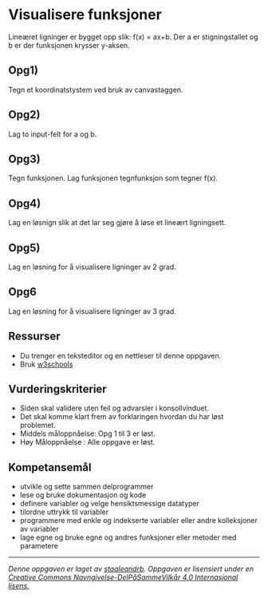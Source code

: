 

Visualisere funksjoner
=============
Lineæret ligninger er bygget opp slik: f(x) = ax+b. 
Der a er stigningstallet og b er der funksjonen krysser y-aksen.

 

Opg1)
--------
Tegn et koordinatstystem ved bruk av canvastaggen.

Opg2)
--------
Lag to input-felt for a og b.

Opg3)
--------
Tegn funksjonen. Lag funksjonen tegnfunksjon som tegner f(x).

Opg4)
--------
Lag en løsnign slik at det lar seg gjøre å løse et lineært ligningsett.

Opg5)
--------
Lag en løsning for å visualisere ligninger av 2 grad.

Opg6
--------
Lag en løsning for å visualisere ligninger av 3 grad.


Ressurser
---------

* Du trenger en teksteditor og en nettleser til denne oppgaven.
* Bruk [w3schools](http://www.w3schools.com/js/)


Vurderingskriterier
-------------------

* Siden skal validere uten feil og advarsler i konsollvinduet.
* Det skal komme klart frem av forklaringen hvordan du har løst problemet.
* Middels måloppnåelse: Opg 1 til 3 er løst.
* Høy Måloppnåelse : Alle oppgave er løst.

Kompetansemål
-------------

* utvikle og sette sammen delprogrammer
* lese og bruke dokumentasjon og kode
* definere variabler og velge hensiktsmessige datatyper
* tilordne uttrykk til variabler
* programmere med enkle og indekserte variabler eller andre kolleksjoner av variabler
* lage egne og bruke egne og andres funksjoner eller metoder med parametere

---
_Denne oppgaven er laget av [staaleandrb](https://github.com/staaleandrb). 
Oppgaven er lisensiert under en [Creative Commons Navngivelse-DelPåSammeVilkår 4.0 Internasjonal lisens.
](http://creativecommons.org/licenses/by-sa/4.0/)_
